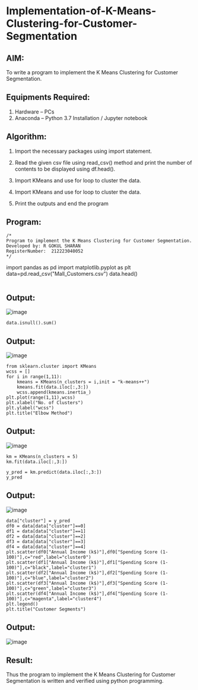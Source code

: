 # Implementation-of-K-Means-Clustering-for-Customer-Segmentation

## AIM:
To write a program to implement the K Means Clustering for Customer Segmentation.

## Equipments Required:
1. Hardware – PCs
2. Anaconda – Python 3.7 Installation / Jupyter notebook

## Algorithm:
1. Import the necessary packages using import statement.

2. Read the given csv file using read_csv() method and print the number of contents to be displayed using df.head().
3. Import KMeans and use for loop to cluster the data.
4. Import KMeans and use for loop to cluster the data.
5. Print the outputs and end the program

## Program:
```
/*
Program to implement the K Means Clustering for Customer Segmentation.
Developed by: R GOKUL SHARAN
RegisterNumber:  212223040052
*/
```
import pandas as pd
import matplotlib.pyplot as plt
data=pd.read_csv("Mall_Customers.csv")
data.head()
```
```
## Output:
![image](https://github.com/Gokztechz/Implementation-of-K-Means-Clustering-for-Customer-Segmentation/assets/117667038/197daab0-2bf3-4690-81c2-f2ddefe9fe29)
```
data.isnull().sum()
```
## Output:
![image](https://github.com/Gokztechz/Implementation-of-K-Means-Clustering-for-Customer-Segmentation/assets/117667038/86c92352-0ab5-420c-b689-ed6971855dbb)
```
from sklearn.cluster import KMeans
wcss = []
for i in range(1,11):
    kmeans = KMeans(n_clusters = i,init = "k-means++")
    kmeans.fit(data.iloc[:,3:])
    wcss.append(kmeans.inertia_)
plt.plot(range(1,11),wcss)
plt.xlabel("No. of Clusters")
plt.ylabel("wcss")
plt.title("Elbow Method")
```
## Output:
![image](https://github.com/Gokztechz/Implementation-of-K-Means-Clustering-for-Customer-Segmentation/assets/117667038/0ae273e1-0f69-4d57-bffd-29ba5f5b3387)
```
km = KMeans(n_clusters = 5)
km.fit(data.iloc[:,3:])

y_pred = km.predict(data.iloc[:,3:])
y_pred
```
## Output:
![image](https://github.com/Gokztechz/Implementation-of-K-Means-Clustering-for-Customer-Segmentation/assets/117667038/be4ce632-e131-4a20-939e-f154ae14a0be)
```
data["cluster"] = y_pred
df0 = data[data["cluster"]==0]
df1 = data[data["cluster"]==1]
df2 = data[data["cluster"]==2]
df3 = data[data["cluster"]==3]
df4 = data[data["cluster"]==4]
plt.scatter(df0["Annual Income (k$)"],df0["Spending Score (1-100)"],c="red",label="cluster0")
plt.scatter(df1["Annual Income (k$)"],df1["Spending Score (1-100)"],c="black",label="cluster1")
plt.scatter(df2["Annual Income (k$)"],df2["Spending Score (1-100)"],c="blue",label="cluster2")
plt.scatter(df3["Annual Income (k$)"],df3["Spending Score (1-100)"],c="green",label="cluster3")
plt.scatter(df4["Annual Income (k$)"],df4["Spending Score (1-100)"],c="magenta",label="cluster4")
plt.legend()
plt.title("Customer Segments")
```
## Output:
![image](https://github.com/Gokztechz/Implementation-of-K-Means-Clustering-for-Customer-Segmentation/assets/117667038/cc1fd0d2-d2ec-4857-8e9c-50871c4a219a)

## Result:
Thus the program to implement the K Means Clustering for Customer Segmentation is written and verified using python programming.
